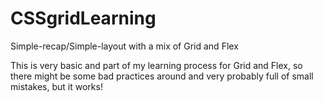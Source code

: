 # CSSgridLearning

Simple-recap/Simple-layout with a mix of Grid and Flex

This is very basic and part of my learning process for Grid and Flex, so there might be some bad practices around and very probably full of small mistakes, but it works!
